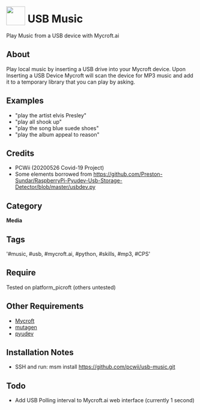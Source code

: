 # <img src='https://raw.githack.com/FortAwesome/Font-Awesome/master/svgs/solid/music.svg' card_color='#40DBB0' width='50' height='50' style='vertical-align:bottom'/> USB Music
Play Music from a USB device with Mycroft.ai

## About 
Play local music by inserting a USB drive into your Mycroft device. Upon Inserting a USB Device Mycroft
will scan the device for MP3 music and add it to a temporary library that you can play by asking. 
## Examples
* "play the artist elvis Presley"
* "play all shook up"
* "play the song blue suede shoes"
* "play the album appeal to reason"

## Credits 
* PCWii (20200526 Covid-19 Project)
* Some elements borrowed from https://github.com/Preston-Sundar/RaspberryPi-Pyudev-Usb-Storage-Detector/blob/master/usbdev.py
## Category
**Media**
## Tags
'#music, #usb, #mycroft.ai, #python, #skills, #mp3, #CPS'
## Require 
Tested on platform_picroft (others untested) 
## Other Requirements
- [Mycroft](https://docs.mycroft.ai/installing.and.running/installation)
- [mutagen](https://mutagen.readthedocs.io/en/latest/)
- [pyudev](https://pyudev.readthedocs.io/en/latest/)
## Installation Notes
- SSH and run: msm install https://github.com/pcwii/usb-music.git
## Todo
- Add USB Polling interval to Mycroft.ai web interface (currently 1 second)
